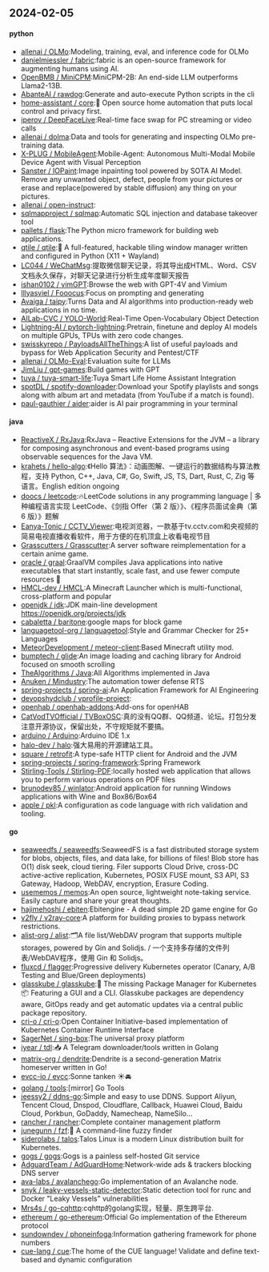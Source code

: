 ## 2024-02-05

#### python
* [allenai / OLMo](https://github.com/allenai/OLMo):Modeling, training, eval, and inference code for OLMo
* [danielmiessler / fabric](https://github.com/danielmiessler/fabric):fabric is an open-source framework for augmenting humans using AI.
* [OpenBMB / MiniCPM](https://github.com/OpenBMB/MiniCPM):MiniCPM-2B: An end-side LLM outperforms Llama2-13B.
* [AbanteAI / rawdog](https://github.com/AbanteAI/rawdog):Generate and auto-execute Python scripts in the cli
* [home-assistant / core](https://github.com/home-assistant/core):🏡 Open source home automation that puts local control and privacy first.
* [iperov / DeepFaceLive](https://github.com/iperov/DeepFaceLive):Real-time face swap for PC streaming or video calls
* [allenai / dolma](https://github.com/allenai/dolma):Data and tools for generating and inspecting OLMo pre-training data.
* [X-PLUG / MobileAgent](https://github.com/X-PLUG/MobileAgent):Mobile-Agent: Autonomous Multi-Modal Mobile Device Agent with Visual Perception
* [Sanster / IOPaint](https://github.com/Sanster/IOPaint):Image inpainting tool powered by SOTA AI Model. Remove any unwanted object, defect, people from your pictures or erase and replace(powered by stable diffusion) any thing on your pictures.
* [allenai / open-instruct](https://github.com/allenai/open-instruct):
* [sqlmapproject / sqlmap](https://github.com/sqlmapproject/sqlmap):Automatic SQL injection and database takeover tool
* [pallets / flask](https://github.com/pallets/flask):The Python micro framework for building web applications.
* [qtile / qtile](https://github.com/qtile/qtile):🍪 A full-featured, hackable tiling window manager written and configured in Python (X11 + Wayland)
* [LC044 / WeChatMsg](https://github.com/LC044/WeChatMsg):提取微信聊天记录，将其导出成HTML、Word、CSV文档永久保存，对聊天记录进行分析生成年度聊天报告
* [ishan0102 / vimGPT](https://github.com/ishan0102/vimGPT):Browse the web with GPT-4V and Vimium
* [lllyasviel / Fooocus](https://github.com/lllyasviel/Fooocus):Focus on prompting and generating
* [Avaiga / taipy](https://github.com/Avaiga/taipy):Turns Data and AI algorithms into production-ready web applications in no time.
* [AILab-CVC / YOLO-World](https://github.com/AILab-CVC/YOLO-World):Real-Time Open-Vocabulary Object Detection
* [Lightning-AI / pytorch-lightning](https://github.com/Lightning-AI/pytorch-lightning):Pretrain, finetune and deploy AI models on multiple GPUs, TPUs with zero code changes.
* [swisskyrepo / PayloadsAllTheThings](https://github.com/swisskyrepo/PayloadsAllTheThings):A list of useful payloads and bypass for Web Application Security and Pentest/CTF
* [allenai / OLMo-Eval](https://github.com/allenai/OLMo-Eval):Evaluation suite for LLMs
* [JimLiu / gpt-games](https://github.com/JimLiu/gpt-games):Build games with GPT
* [tuya / tuya-smart-life](https://github.com/tuya/tuya-smart-life):Tuya Smart Life Home Assistant Integration
* [spotDL / spotify-downloader](https://github.com/spotDL/spotify-downloader):Download your Spotify playlists and songs along with album art and metadata (from YouTube if a match is found).
* [paul-gauthier / aider](https://github.com/paul-gauthier/aider):aider is AI pair programming in your terminal

#### java
* [ReactiveX / RxJava](https://github.com/ReactiveX/RxJava):RxJava – Reactive Extensions for the JVM – a library for composing asynchronous and event-based programs using observable sequences for the Java VM.
* [krahets / hello-algo](https://github.com/krahets/hello-algo):《Hello 算法》：动画图解、一键运行的数据结构与算法教程，支持 Python, C++, Java, C#, Go, Swift, JS, TS, Dart, Rust, C, Zig 等语言。English edition ongoing
* [doocs / leetcode](https://github.com/doocs/leetcode):🔥LeetCode solutions in any programming language | 多种编程语言实现 LeetCode、《剑指 Offer（第 2 版）》、《程序员面试金典（第 6 版）》题解
* [Eanya-Tonic / CCTV_Viewer](https://github.com/Eanya-Tonic/CCTV_Viewer):电视浏览器，一款基于tv.cctv.com和央视频的简易电视直播收看软件，用于方便的在机顶盒上收看电视节目
* [Grasscutters / Grasscutter](https://github.com/Grasscutters/Grasscutter):A server software reimplementation for a certain anime game.
* [oracle / graal](https://github.com/oracle/graal):GraalVM compiles Java applications into native executables that start instantly, scale fast, and use fewer compute resources 🚀
* [HMCL-dev / HMCL](https://github.com/HMCL-dev/HMCL):A Minecraft Launcher which is multi-functional, cross-platform and popular
* [openjdk / jdk](https://github.com/openjdk/jdk):JDK main-line development https://openjdk.org/projects/jdk
* [cabaletta / baritone](https://github.com/cabaletta/baritone):google maps for block game
* [languagetool-org / languagetool](https://github.com/languagetool-org/languagetool):Style and Grammar Checker for 25+ Languages
* [MeteorDevelopment / meteor-client](https://github.com/MeteorDevelopment/meteor-client):Based Minecraft utility mod.
* [bumptech / glide](https://github.com/bumptech/glide):An image loading and caching library for Android focused on smooth scrolling
* [TheAlgorithms / Java](https://github.com/TheAlgorithms/Java):All Algorithms implemented in Java
* [Anuken / Mindustry](https://github.com/Anuken/Mindustry):The automation tower defense RTS
* [spring-projects / spring-ai](https://github.com/spring-projects/spring-ai):An Application Framework for AI Engineering
* [devopshydclub / vprofile-project](https://github.com/devopshydclub/vprofile-project):
* [openhab / openhab-addons](https://github.com/openhab/openhab-addons):Add-ons for openHAB
* [CatVodTVOfficial / TVBoxOSC](https://github.com/CatVodTVOfficial/TVBoxOSC):真的没有QQ群、QQ频道、论坛。打包分发注意开源协议，保留出处，不守规矩就不要搞。
* [arduino / Arduino](https://github.com/arduino/Arduino):Arduino IDE 1.x
* [halo-dev / halo](https://github.com/halo-dev/halo):强大易用的开源建站工具。
* [square / retrofit](https://github.com/square/retrofit):A type-safe HTTP client for Android and the JVM
* [spring-projects / spring-framework](https://github.com/spring-projects/spring-framework):Spring Framework
* [Stirling-Tools / Stirling-PDF](https://github.com/Stirling-Tools/Stirling-PDF):locally hosted web application that allows you to perform various operations on PDF files
* [brunodev85 / winlator](https://github.com/brunodev85/winlator):Android application for running Windows applications with Wine and Box86/Box64
* [apple / pkl](https://github.com/apple/pkl):A configuration as code language with rich validation and tooling.

#### go
* [seaweedfs / seaweedfs](https://github.com/seaweedfs/seaweedfs):SeaweedFS is a fast distributed storage system for blobs, objects, files, and data lake, for billions of files! Blob store has O(1) disk seek, cloud tiering. Filer supports Cloud Drive, cross-DC active-active replication, Kubernetes, POSIX FUSE mount, S3 API, S3 Gateway, Hadoop, WebDAV, encryption, Erasure Coding.
* [usememos / memos](https://github.com/usememos/memos):An open source, lightweight note-taking service. Easily capture and share your great thoughts.
* [hajimehoshi / ebiten](https://github.com/hajimehoshi/ebiten):Ebitengine - A dead simple 2D game engine for Go
* [v2fly / v2ray-core](https://github.com/v2fly/v2ray-core):A platform for building proxies to bypass network restrictions.
* [alist-org / alist](https://github.com/alist-org/alist):🗂️A file list/WebDAV program that supports multiple storages, powered by Gin and Solidjs. / 一个支持多存储的文件列表/WebDAV程序，使用 Gin 和 Solidjs。
* [fluxcd / flagger](https://github.com/fluxcd/flagger):Progressive delivery Kubernetes operator (Canary, A/B Testing and Blue/Green deployments)
* [glasskube / glasskube](https://github.com/glasskube/glasskube):🧊 The missing Package Manager for Kubernetes 📦 Featuring a GUI and a CLI. Glasskube packages are dependency aware, GitOps ready and get automatic updates via a central public package repository.
* [cri-o / cri-o](https://github.com/cri-o/cri-o):Open Container Initiative-based implementation of Kubernetes Container Runtime Interface
* [SagerNet / sing-box](https://github.com/SagerNet/sing-box):The universal proxy platform
* [iyear / tdl](https://github.com/iyear/tdl):📥 A Telegram downloader/tools written in Golang
* [matrix-org / dendrite](https://github.com/matrix-org/dendrite):Dendrite is a second-generation Matrix homeserver written in Go!
* [evcc-io / evcc](https://github.com/evcc-io/evcc):Sonne tanken ☀️🚘
* [golang / tools](https://github.com/golang/tools):[mirror] Go Tools
* [jeessy2 / ddns-go](https://github.com/jeessy2/ddns-go):Simple and easy to use DDNS. Support Aliyun, Tencent Cloud, Dnspod, Cloudflare, Callback, Huawei Cloud, Baidu Cloud, Porkbun, GoDaddy, Namecheap, NameSilo...
* [rancher / rancher](https://github.com/rancher/rancher):Complete container management platform
* [junegunn / fzf](https://github.com/junegunn/fzf):🌸 A command-line fuzzy finder
* [siderolabs / talos](https://github.com/siderolabs/talos):Talos Linux is a modern Linux distribution built for Kubernetes.
* [gogs / gogs](https://github.com/gogs/gogs):Gogs is a painless self-hosted Git service
* [AdguardTeam / AdGuardHome](https://github.com/AdguardTeam/AdGuardHome):Network-wide ads & trackers blocking DNS server
* [ava-labs / avalanchego](https://github.com/ava-labs/avalanchego):Go implementation of an Avalanche node.
* [snyk / leaky-vessels-static-detector](https://github.com/snyk/leaky-vessels-static-detector):Static detection tool for runc and Docker "Leaky Vessels" vulnerabilities
* [Mrs4s / go-cqhttp](https://github.com/Mrs4s/go-cqhttp):cqhttp的golang实现，轻量、原生跨平台.
* [ethereum / go-ethereum](https://github.com/ethereum/go-ethereum):Official Go implementation of the Ethereum protocol
* [sundowndev / phoneinfoga](https://github.com/sundowndev/phoneinfoga):Information gathering framework for phone numbers
* [cue-lang / cue](https://github.com/cue-lang/cue):The home of the CUE language! Validate and define text-based and dynamic configuration
